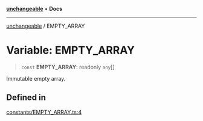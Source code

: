[**unchangeable**](../README.md) • **Docs**

***

[unchangeable](../README.md) / EMPTY\_ARRAY

# Variable: EMPTY\_ARRAY

> `const` **EMPTY\_ARRAY**: readonly `any`[]

Immutable empty array.

## Defined in

[constants/EMPTY\_ARRAY.ts:4](https://github.com/nevoland/unchangeable/blob/101090ff07d64b1060ac18b7dfa92d52d5b47da4/lib/constants/EMPTY_ARRAY.ts#L4)
